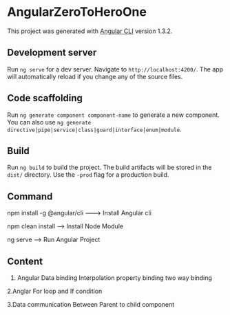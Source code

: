 # AngularZeroToHeroOne

This project was generated with [Angular CLI](https://github.com/angular/angular-cli) version 1.3.2.

## Development server

Run `ng serve` for a dev server. Navigate to `http://localhost:4200/`. The app will automatically reload if you change any of the source files.

## Code scaffolding

Run `ng generate component component-name` to generate a new component. You can also use `ng generate directive|pipe|service|class|guard|interface|enum|module`.

## Build

Run `ng build` to build the project. The build artifacts will be stored in the `dist/` directory. Use the `-prod` flag for a production build.

## Command 
npm install -g @angular/cli  ---> Install Angular cli

npm clean install --> Install Node Module 

ng serve --> Run Angular Project



## Content
1. Angular Data binding
		Interpolation
		property binding
		two way binding
		
2.Anglar For loop and If condition

3.Data communication Between Parent to child component
 
